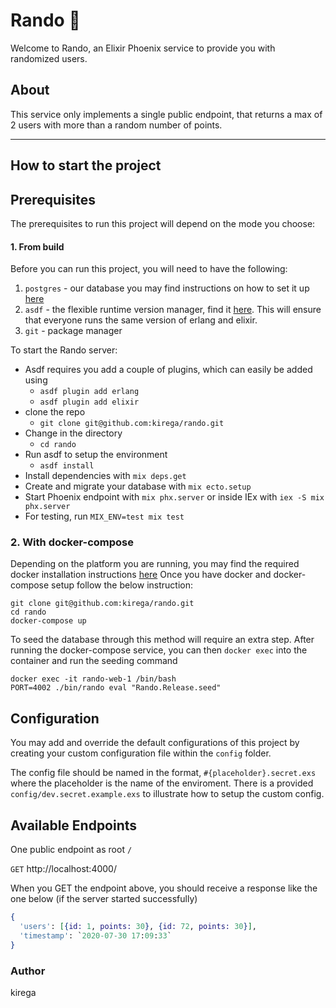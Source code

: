# Rando :game_die:

Welcome to Rando, an Elixir Phoenix service to provide you with randomized users.

## About

This service only implements a single public endpoint, that returns a max of 2 users with more than a random number of points.

---

## How to start the project

## Prerequisites

The prerequisites to run this project will depend on the mode you choose:

#### 1. From build

Before you can run this project, you will need to have the following:

1. `postgres` - our database you may find instructions on how to set it up [here](https://www.postgresql.org/)
2. `asdf` - the flexible runtime version manager, find it [here](https://asdf-vm.com/). This will ensure that everyone runs the same version of erlang and elixir.
3. `git` - package manager

To start the Rando server:

- Asdf requires you add a couple of plugins, which can easily be added using
  - `asdf plugin add erlang`
  - `asdf plugin add elixir`
- clone the repo
  - `git clone git@github.com:kirega/rando.git`
- Change in the directory
  - `cd rando`
- Run asdf to setup the environment
  - `asdf install`
- Install dependencies with `mix deps.get`
- Create and migrate your database with `mix ecto.setup`
- Start Phoenix endpoint with `mix phx.server` or inside IEx with `iex -S mix phx.server`
- For testing, run `MIX_ENV=test mix test`

### 2. With docker-compose

Depending on the platform you are running, you may find the required docker installation instructions [here](https://docs.docker.com/get-docker/)
Once you have docker and docker-compose setup follow the below instruction:

```
git clone git@github.com:kirega/rando.git
cd rando
docker-compose up
```
To seed the database through this method will require an extra step. After running the docker-compose service, you can then `docker exec` into the container and run the seeding command

```
docker exec -it rando-web-1 /bin/bash
PORT=4002 ./bin/rando eval "Rando.Release.seed"
```

## Configuration

You may add and override the default configurations of this project by creating your custom configuration file within the `config` folder.

The config file should be named in the format, `#{placeholder}.secret.exs` where the placeholder is the name of the enviroment. There is a provided `config/dev.secret.example.exs` to illustrate how to setup the custom config.

## Available Endpoints

One public endpoint as root `/`

`GET` http://localhost:4000/

When you GET the endpoint above, you should receive a response like the one below
(if the server started successfully)

```elixir
{
  'users': [{id: 1, points: 30}, {id: 72, points: 30}],
  'timestamp': `2020-07-30 17:09:33`
}
```
### Author
kirega